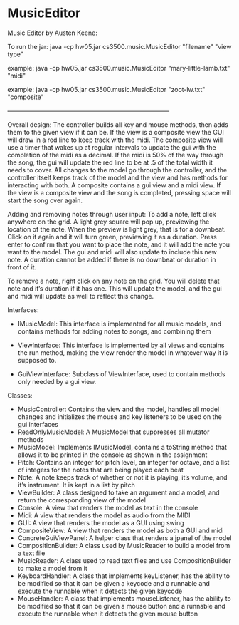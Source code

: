 # MusicEditor
Music Editor by Austen Keene:

To run the jar: 
java -cp hw05.jar cs3500.music.MusicEditor "filename" "view type"

example: java -cp hw05.jar cs3500.music.MusicEditor “mary-little-lamb.txt" "midi"

example: java -cp hw05.jar cs3500.music.MusicEditor "zoot-lw.txt" "composite"

——————————————————————————

Overall design:
The controller builds all key and mouse methods, then adds them to the given view if it can be. If the view is a composite view the GUI will draw in a red line to keep track with the midi. The composite view will use a timer that wakes up at regular intervals to update the gui with the completion of the midi as a decimal. If the midi is 50% of the way through the song, the gui will update the red line to be at .5 of the total width it needs to cover. All changes to the model go through the controller, and the controller itself keeps track of the model and the view and has methods for interacting with both. A composite contains a gui view and a midi view. If the view is a composite view and the song is completed, pressing space will start the song over again.

Adding and removing notes through user input:
To add a note, left click anywhere on the grid. A light grey square will pop up, previewing the location of the note. When the preview is light grey, that is for a downbeat. Click on it again and it will turn green, previewing it as a duration. Press enter to confirm that you want to place the note, and it will add the note you want to the model. The gui and midi will also update to include this new note. A duration cannot be added if there is no downbeat or duration in front of it.

To remove a note, right click on any note on the grid. You will delete that note and it’s duration if it has one. This will update the model, and the gui and midi will update as well to reflect this change.

Interfaces:
 - IMusicModel:
	This interface is implemented for all music models, and contains methods for adding notes to songs, and combining them

 - ViewInterface:
	This interface is implemented by all views and contains the run method, making the view render the model in whatever way it is supposed to.

 - GuiViewInterface:
	Subclass of ViewInterface, used to contain methods only needed by a gui view.

Classes:
 - MusicController:
	Contains the view and the model, handles all model changes and initializes the mouse and key listeners to be used on the gui interfaces
 - ReadOnlyMusicModel:
	A MusicModel that suppresses all mutator methods
 - MusicModel:
	Implements IMusicModel, contains a toString method that allows it to be printed in the console as shown in the assignment
 - Pitch:
	Contains an integer for pitch level, an integer for octave, and a list of integers for the notes that are being played each beat
 - Note:
	A note keeps track of whether or not it is playing, it’s volume, and it’s instrument. It is kept in a list by pitch
 - ViewBuilder:
	A class designed to take an argument and a model, and return the corresponding view of the model
 - Console:
	A view that renders the model as text in the console
 - Midi:
	A view that renders the model as audio from the MIDI
 - GUI:
	A view that renders the model as a GUI using swing
 - CompositeView:
	A view that renders the model as both a GUI and midi
 - ConcreteGuiViewPanel:
	A helper class that renders a jpanel of the model
 - CompositionBuilder:
	A class used by MusicReader to build a model from a text file
 - MusicReader:
	A class used to read text files and use CompositionBuilder to make a model from it
 - KeyboardHandler:
	A class that implements keyListener, has the ability to be modified so that it can be given a keycode and a runnable and execute the runnable when it detects the 	given keycode
 - MouseHandler:
	A class that implements mouseListener, has the ability to be modified so that it can be given a mouse button and a runnable and execute the runnable when it detects the given mouse button
